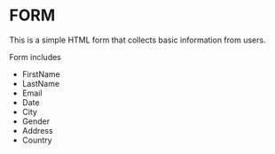 # FORM
This is a simple HTML form that collects basic information from users.

Form includes 
- FirstName
- LastName
- Email
- Date
- City
- Gender
- Address
- Country
  
